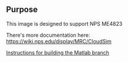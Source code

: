 ## Purpose

This image is designed to support NPS ME4823


There's more documentation here:
https://wiki.nps.edu/display/MRC/CloudSim

[Instructions for building the Matlab branch](MATLAB.md)
